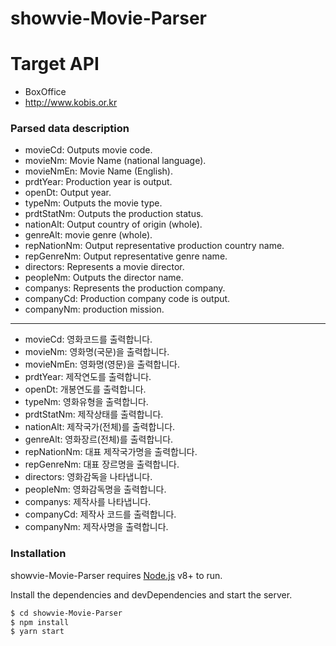 # showvie-Movie-Parser
 # Target API
  - BoxOffice 
   - http://www.kobis.or.kr
   

### Parsed data description
   - movieCd: Outputs movie code.
   - movieNm: Movie Name (national language).
   - movieNmEn: Movie Name (English).
   - prdtYear: Production year is output.
   - openDt: Output year.
   - typeNm: Outputs the movie type.
   - prdtStatNm: Outputs the production status.
   - nationAlt: Output country of origin (whole).
   - genreAlt: movie genre (whole).
   - repNationNm: Output representative production country name.
   - repGenreNm: Output representative genre name.
   - directors: Represents a movie director.
   - peopleNm: Outputs the director name.
   - companys: Represents the production company.
   - companyCd: Production company code is output.
   - companyNm: production mission.

------------------------------

   - movieCd: 영화코드를 출력합니다.
   - movieNm: 영화명(국문)을 출력합니다.
   - movieNmEn: 영화명(영문)을 출력합니다.
   - prdtYear: 제작연도를 출력합니다.
   - openDt: 개봉연도를 출력합니다.
   - typeNm: 영화유형을 출력합니다.
   - prdtStatNm: 제작상태를 출력합니다.
   - nationAlt: 제작국가(전체)를 출력합니다.
   - genreAlt: 영화장르(전체)를 출력합니다.
   - repNationNm: 대표 제작국가명을 출력합니다.
   - repGenreNm: 대표 장르명을 출력합니다.
   - directors: 영화감독을 나타냅니다.
   - peopleNm: 영화감독명을 출력합니다.
   - companys: 제작사를 나타냅니다.
   - companyCd: 제작사 코드를 출력합니다.
   - companyNm: 제작사명을 출력합니다.


### Installation

showvie-Movie-Parser requires [Node.js](https://nodejs.org/) v8+ to run.

Install the dependencies and devDependencies and start the server.

```sh
$ cd showvie-Movie-Parser
$ npm install 
$ yarn start
```   
